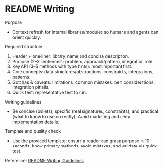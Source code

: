 # README Writing

Purpose
- Context refresh for internal libraries/modules so humans and agents can orient quickly.

Required structure
1) Header + one‑liner: library_name and concise description.
2) Purpose (2–3 sentences): problem, approach/pattern, integration role.
3) Key API (3–5 methods with type hints): most important first.
4) Core concepts: data structures/abstractions, constraints, integrations, patterns.
5) Gotchas & caveats: limitations, common mistakes, perf considerations, integration pitfalls.
6) Quick test: representative test to run.

Writing guidelines
- Be concise (bullets), specific (real signatures, constraints), and practical (what to know to use correctly). Avoid marketing and deep implementation details.

Template and quality check
- Use the provided template; ensure a reader can grasp purpose in 10 seconds, know primary methods, avoid mistakes, and validate via quick test.

Reference: [README Writing Guidelines](../../guides/writing/overview.md)
